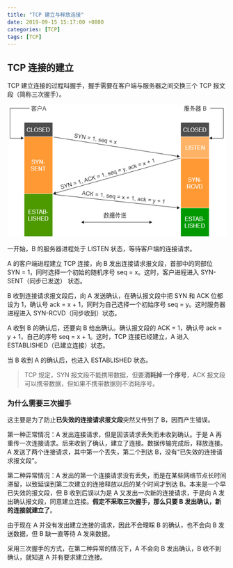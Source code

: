 ```yaml
---
title: "TCP 建立与释放连接"
date: 2019-09-15 15:17:00 +0800
categories: [TCP]
tags: [TCP]
---
```


## TCP 连接的建立

TCP 建立连接的过程叫握手，握手需要在客户端与服务器之间交换三个 TCP 报文段（简称三次握手）。

![TCP 三次握手](../assets/img/posts/tcp_establish.png)

一开始，B 的服务器进程处于 LISTEN 状态，等待客户端的连接请求。

A 的客户端进程建立 TCP 连接，向 B 发出连接请求报文段，首部中的同部位 SYN = 1，同时选择一个初始的随机序号 seq = x。这时，客户进程进入 SYN-SENT（同步已发送） 状态。

B 收到连接请求报文段后，向 A 发送确认，在确认报文段中把 SYN 和 ACK 位都设为 1，确认号 ack = x + 1，同时为自己选择一个初始序号 seq = y。这时服务器进程进入 SYN-RCVD（同步收到）状态。

A 收到 B 的确认后，还要向 B 给出确认。确认报文段的 ACK = 1，确认号 ack = y + 1，自己的序号 seq = x + 1。这时，TCP 连接已经建立，A 进入 ESTABLISHED（已建立连接）状态。

当 B 收到 A 的确认后，也进入 ESTABLISHED 状态。

> TCP 规定，SYN 报文段不能携带数据，但要**消耗掉一个序号**，ACK 报文段可以携带数据，但如果不携带数据则不消耗序号。

### 为什么需要三次握手

这主要是为了防止**已失效的连接请求报文段**突然又传到了 B，因而产生错误。

第一种正常情况：A 发出连接请求，但是因该请求丢失而未收到确认。于是 A 再重传一次连接请求。后来收到了确认，建立了连接。数据传输完成后，释放连接。A 发送了两个连接请求，其中第一个丢失，第二个到达 B，没有“已失效的连接请求报文段”。

第二种异常情况：A 发出的第一个连接请求没有丢失，而是在某些网络节点长时间滞留，以致延误到第二次建立的连接释放以后的某个时间才到达 B。本来是一个早已失效的报文段，但 B 收到后误以为是 A 又发出一次新的连接请求，于是向 A 发出确认报文段，同意建立连接。**假定不采取三次握手，那么只要 B 发出确认，新的连接就建立了**。

由于现在 A 并没有发出建立连接的请求，因此不会理睬 B 的确认，也不会向 B 发送数据，但 B 缺一直等待 A 发来数据。

采用三次握手的方式，在第二种异常的情况下，A 不会向 B 发出确认，B 收不到确认，就知道 A 并有要求建立连接。